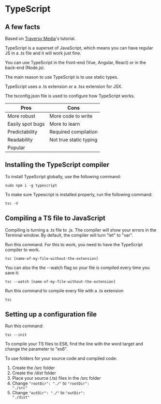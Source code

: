 # TypeScript

## A few facts

Based on [Traversy Media](https://www.youtube.com/watch?v=BCg4U1FzODs)'s tutorial.

TypeScript is a superset of JavaScript, which means you can have regular JS in a .ts file and it will work just fine.

You can use TypeScript in the front-end (Vue, Angular, React) or in the back-end (Node.js).

The main reason to use TypeScript is to use static types.

TypeScript uses a .ts extension or a .tsx extension for JSX.

The tsconfig.json file is used to configure how TypeScript works.

| Pros | Cons |
|--------------|-----------|
| More robust | More code to write |
| Easily spot bugs | More to learn |
| Predictability | Required compilation |
| Readability | Not true static typing |
| Popular | |

## Installing the TypeScript compiler

To install TypeScript globally, use the following command:

    sudo npm i -g typescript

To make sure Typescript is installed properly, run the following command:

    tsc -V

## Compiling a TS file to JavaScript

Compiling is turning a .ts file to .js. The compiler will show your errors in the Terminal window. By default, the compiler will turn "let" to "var".

Run this command. For this to work, you need to have the TypeScript compiler to work.

    tsc [name-of-my-file-without-the-extension]

You can also the the --watch flag so your file is compiled every time you save it:

    tsc --watch [name-of-my-file-without-the-extension]

Run this command to compile every file with a .ts extension

    tsc

## Setting up a configuration file

Run this command:

    tsc --init

To compile your TS files to ES6, find the line with the word target and change the parameter to "es6".

To use folders for your source code and compiled code:

1. Create the /src folder
1. Create the /dist folder
1. Place your source (.ts) files in the /src folder
1. Change <code>"rootDir": "./"</code> to <code>"rootDir": "./src"</code>
1. Change <code>"outDir": "./"</code> to <code>"outDir": "./dist"</code>